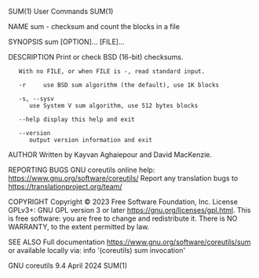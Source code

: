 SUM(1)									 User Commands									SUM(1)

NAME
       sum - checksum and count the blocks in a file

SYNOPSIS
       sum [OPTION]... [FILE]...

DESCRIPTION
       Print or check BSD (16-bit) checksums.

       With no FILE, or when FILE is -, read standard input.

       -r     use BSD sum algorithm (the default), use 1K blocks

       -s, --sysv
	      use System V sum algorithm, use 512 bytes blocks

       --help display this help and exit

       --version
	      output version information and exit

AUTHOR
       Written by Kayvan Aghaiepour and David MacKenzie.

REPORTING BUGS
       GNU coreutils online help: <https://www.gnu.org/software/coreutils/>
       Report any translation bugs to <https://translationproject.org/team/>

COPYRIGHT
       Copyright © 2023 Free Software Foundation, Inc.	License GPLv3+: GNU GPL version 3 or later <https://gnu.org/licenses/gpl.html>.
       This is free software: you are free to change and redistribute it.  There is NO WARRANTY, to the extent permitted by law.

SEE ALSO
       Full documentation <https://www.gnu.org/software/coreutils/sum>
       or available locally via: info '(coreutils) sum invocation'

GNU coreutils 9.4							  April 2024									SUM(1)
